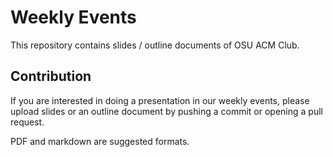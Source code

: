 Weekly Events
===

This repository contains slides / outline documents of OSU ACM Club.

Contribution
---

If you are interested in doing a presentation in our weekly events, please upload slides or an outline document by pushing a commit or opening a pull request.

PDF and markdown are suggested formats.
